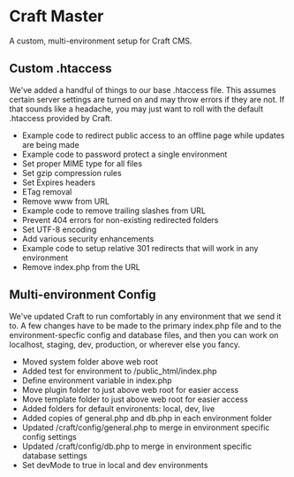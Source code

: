 
# Craft Master
A custom, multi-environment setup for Craft CMS.

## Custom .htaccess
We've added a handful of things to our base .htaccess file. This assumes certain server settings are turned on and may throw errors if they are not.  If that sounds like a headache, you may just want to roll with the default .htaccess provided by Craft.

- Example code to redirect public access to an offline page while updates are being made
- Example code to password protect a single environment
- Set proper MIME type for all files
- Set gzip compression rules
- Set Expires headers
- ETag removal
- Remove www from URL
- Example code to remove trailing slashes from URL
- Prevent 404 errors for non-existing redirected folders
- Set UTF-8 encoding
- Add various security enhancements
- Example code to setup relative 301 redirects that will work in any environment
- Remove index.php from the URL

## Multi-environment Config
We've updated Craft to run comfortably in any environment that we send it to.  A few changes have to be made to the primary index.php file and to the environment-specfic config and database files, and then you can work on localhost, staging, dev, production, or wherever else you fancy.

- Moved system folder above web root
- Added test for environment to /public_html/index.php
- Define environment variable in index.php
- Move plugin folder to just above web root for easier access
- Move template folder to just above web root for easier access
- Added folders for default environents: local, dev, live
- Added copies of general.php and db.php in each environment folder
- Updated /craft/config/general.php to merge in environment specific config settings
- Updated /craft/config/db.php to merge in environment specific database settings
- Set devMode to true in local and dev environments